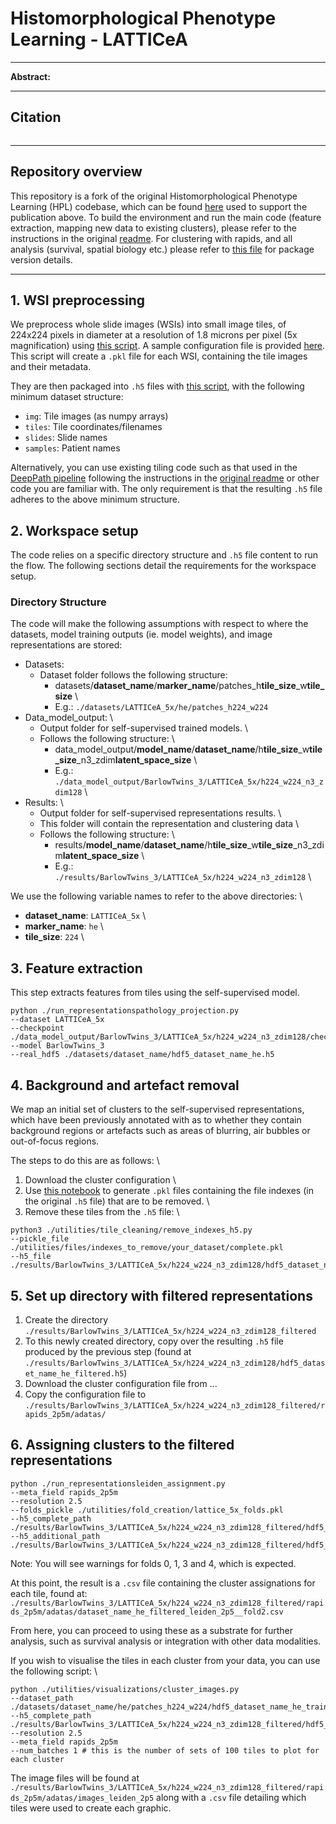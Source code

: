 # Histomorphological Phenotype Learning - LATTICeA

---

**Abstract:**


---

## Citation
```

```

---

## Repository overview

This repository is a fork of the original Histomorphological Phenotype Learning (HPL) codebase, which can be found [here](https://github.com/AdalbertoCq/Histomorphological-Phenotype-Learning) used to support the publication above. 
To build the environment and run the main code (feature extraction, mapping new data to existing clusters), please refer to the instructions in the original [readme](https://github.com/AdalbertoCq/Histomorphological-Phenotype-Learning/blob/master/README.md). For clustering with rapids, and all analysis (survival, spatial biology etc.) please refer to [this file](./requirements_analysis.txt) for package version details.

---

## 1. WSI preprocessing
We preprocess whole slide images (WSIs) into small image tiles, of 224x224 pixels in diameter at a resolution of 1.8 microns per pixel (5x magnification) using [this script](./utilities/tiling/tile_wsi.py). A sample configuration file is provided [here](./utilities/tiling/configs/tile_wsi_config.json). This script will create a ```.pkl``` file for each WSI, containing the tile images and their metadata. 

They are then packaged into ```.h5``` files with [this script](./utilities/tiling/make_hdf5.py), with the following minimum dataset structure:  
- `img`: Tile images (as numpy arrays)  
- `tiles`: Tile coordinates/filenames  
- `slides`: Slide names  
- `samples`: Patient names   

Alternatively, you can use existing tiling code such as that used in the [DeepPath pipeline](https://github.com/ncoudray/DeepPATH) following the instructions in the [original readme](https://github.com/AdalbertoCq/Histomorphological-Phenotype-Learning/blob/master/README.md) or other code you are familiar with. The only requirement is that the resulting ```.h5``` file adheres to the above minimum structure. 

## 2. Workspace setup
The code relies on a specific directory structure and ```.h5``` file content to run the flow. The following sections detail the requirements for the workspace setup.

### Directory Structure
The code will make the following assumptions with respect to where the datasets, model training outputs (ie. model weights), and image representations are stored:  

- Datasets:  
    - Dataset folder follows the following structure:
        - datasets/**dataset_name**/**marker_name**/patches_h**tile_size**_w**tile_size** \
        - E.g.: `./datasets/LATTICeA_5x/he/patches_h224_w224`
- Data_model_output: \
    - Output folder for self-supervised trained models. \
    - Follows the following structure: \
        - data_model_output/**model_name**/**dataset_name**/h**tile_size**_w**tile_size**_n3_zdim**latent_space_size** \
        - E.g.: `./data_model_output/BarlowTwins_3/LATTICeA_5x/h224_w224_n3_zdim128` \
- Results: \
    - Output folder for self-supervised representations results. \
    - This folder will contain the representation and clustering data \
    - Follows the following structure: \
        - results/**model_name**/**dataset_name**/h**tile_size**_w**tile_size**_n3_zdim**latent_space_size** \
        - E.g.: `./results/BarlowTwins_3/LATTICeA_5x/h224_w224_n3_zdim128` \

We use the following variable names to refer to the above directories: \
- **dataset_name**: `LATTICeA_5x` \
- **marker_name**: `he` \
- **tile_size**: `224` \

## 3. Feature extraction
This step extracts features from tiles using the self-supervised model. 

```
python ./run_representationspathology_projection.py 
--dataset LATTICeA_5x 
--checkpoint ./data_model_output/BarlowTwins_3/LATTICeA_5x/h224_w224_n3_zdim128/checkpoints/BarlowTwins_3.ckt
--model BarlowTwins_3 
--real_hdf5 ./datasets/dataset_name/hdf5_dataset_name_he.h5
```

## 4. Background and artefact removal
We map an initial set of clusters to the self-supervised representations, which have been previously annotated with as to whether they contain background regions or artefacts such as areas of blurring, air bubbles or out-of-focus regions. 

The steps to do this are as follows: \
1. Download the cluster configuration  \
2. Use [this notebook](./utilities/tile_cleaning/process_external_dataset_review_clusters.ipynb) to generate ```.pkl``` files containing the file indexes (in the original ```.h5``` file) that are to be removed. \
3. Remove these tiles from the ```.h5``` file: \

```
python3 ./utilities/tile_cleaning/remove_indexes_h5.py 
--pickle_file ./utilities/files/indexes_to_remove/your_dataset/complete.pkl 
--h5_file ./results/BarlowTwins_3/LATTICeA_5x/h224_w224_n3_zdim128/hdf5_dataset_name_he.h5 
```

## 5. Set up directory with filtered representations
1. Create the directory ```./results/BarlowTwins_3/LATTICeA_5x/h224_w224_n3_zdim128_filtered```
2. To this newly created directory, copy over the resulting ```.h5``` file produced by the previous step (found at ```./results/BarlowTwins_3/LATTICeA_5x/h224_w224_n3_zdim128/hdf5_dataset_name_he_filtered.h5```)
3. Download the cluster configuration file from ...
4. Copy the configuration file to ```./results/BarlowTwins_3/LATTICeA_5x/h224_w224_n3_zdim128_filtered/rapids_2p5m/adatas/```

## 6. Assigning clusters to the filtered representations
```
python ./run_representationsleiden_assignment.py 
--meta_field rapids_2p5m 
--resolution 2.5
--folds_pickle ./utilities/fold_creation/lattice_5x_folds.pkl 
--h5_complete_path ./results/BarlowTwins_3/LATTICeA_5x/h224_w224_n3_zdim128_filtered/hdf5_LATTICeA_5x_he_complete_filtered.h5 
--h5_additional_path ./results/BarlowTwins_3/LATTICeA_5x/h224_w224_n3_zdim128_filtered/hdf5_dataset_name_he_filtered.h5 
```
Note: You will see warnings for folds 0, 1, 3 and 4, which is expected. 

At this point, the result is a ```.csv``` file containing the cluster assignations for each tile, found at: \
```./results/BarlowTwins_3/LATTICeA_5x/h224_w224_n3_zdim128_filtered/rapids_2p5m/adatas/dataset_name_he_filtered_leiden_2p5__fold2.csv```

From here, you can proceed to using these as a substrate for further analysis, such as survival analysis or integration with other data modalities. 

If you wish to visualise the tiles in each cluster from your data, you can use the following script: \

```
python ./utilities/visualizations/cluster_images.py
--dataset_path ./datasets/dataset_name/he/patches_h224_w224/hdf5_dataset_name_he_train.h5
--h5_complete_path ./results/BarlowTwins_3/LATTICeA_5x/h224_w224_n3_zdim128_filtered/hdf5_test_file_he_filtered.h5
--resolution 2.5
--meta_field rapids_2p5m
--num_batches 1 # this is the number of sets of 100 tiles to plot for each cluster
```

The image files will be found at `./results/BarlowTwins_3/LATTICeA_5x/h224_w224_n3_zdim128_filtered/rapids_2p5m/adatas/images_leiden_2p5` along with a `.csv` file detailing which tiles were used to create each graphic. 
